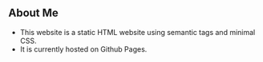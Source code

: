 ## About Me 

* This website is a static HTML website using semantic tags and minimal CSS. 
* It is currently hosted on Github Pages.
